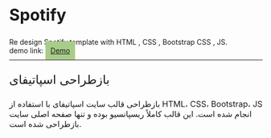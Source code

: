 <!DOCTYPE html>
<html lang="en">
  <head>
    <meta charset="UTF-8" />
    <meta name="viewport" content="width=device-width, initial-scale=1.0" />
    <link rel="preconnect" href="https://fonts.googleapis.com" />
    <link rel="preconnect" href="https://fonts.gstatic.com" crossorigin />
    <link
      href="https://fonts.googleapis.com/css2?family=Vazirmatn:wght@100..900&display=swap"
      rel="stylesheet"
    />
  </head>
  <body>
    <h2 style="text-align: left; font-size: 32px;font-family: "Vazirmatn", sans-serif;font-weight:700;">Spotify</h2>
Re design Spotify template with HTML , CSS , Bootstrap CSS , JS. 
    <br />
    demo link:
    <a
      href="https://aliakbar-nazemi.github.io/Spotify/"
      target="_blank"
      style="width: fit-content; padding: 10px; background-color: #a8cd89"
      >Demo</a
    >
    <hr style="margin: 10px 0;" />
    <p style="text-align: left; font-size: 24px;font-family: "Vazirmatn", sans-serif;" class="font-fa">
    بازطراحی اسپاتیفای
    </p>
    <p style="text-align: left; font-size: 16px;font-family: "Vazirmatn", sans-serif;" class="font-fa">
    بازطراحی قالب سایت ‌اسپاتیفای با استفاده از HTML، CSS، Bootstrap، JS انجام شده است. این قالب کاملاً ریسپانسیو بوده و تنها صفحه اصلی سایت بازطراحی شده است.
    </p>
  </body>
</html>
